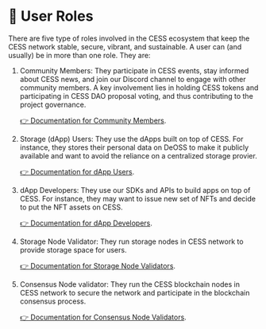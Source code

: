 # 👥 User Roles

There are five type of roles involved in the CESS ecosystem that keep the CESS network stable, secure, vibrant, and sustainable. A user can (and usually) be in more than one role. They are:

1. Community Members: They participate in CESS events, stay informed about CESS news, and join our Discord channel to engage with other community members. A key involvement lies in holding CESS tokens and participating in CESS DAO proposal voting, and thus contributing to the project governance.

    [👉 Documentation for Community Members](community/README.md).

2. Storage (dApp) Users: They use the dApps built on top of CESS. For instance, they stores their personal data on DeOSS to make it publicly available and want to avoid the reliance on a centralized storage provier.

    [👉 Documentation for dApp Users](user/README.md).

3. dApp Developers: They use our SDKs and APIs to build apps on top of CESS. For instance, they may want to issue new set of NFTs and decide to put the NFT assets on CESS.

    [👉 Documentation for dApp Developers](developer/README.md).

4. Storage Node Validator: They run storage nodes in CESS network to provide storage space for users.

    [👉 Documentation for Storage Node Validators](storage-node/README.md).

5. Consensus Node validator: They run the CESS blockchain nodes in CESS network to secure the network and participate in the blockchain consensus process.

    [👉 Documentation for Consensus Node Validators](consensus-node/README.md).

